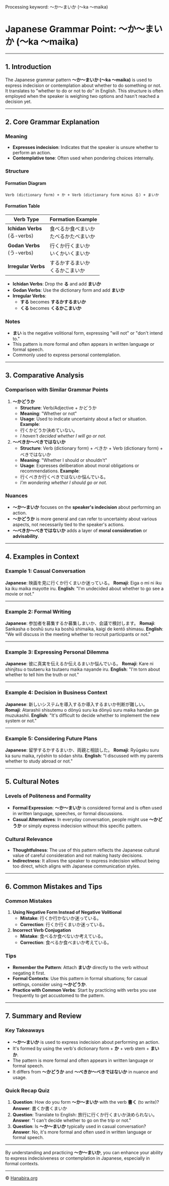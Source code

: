 Processing keyword: ～か～まいか (〜ka 〜maika)
# Japanese Grammar Point: ～か～まいか (〜ka 〜maika)


---
## 1. Introduction
The Japanese grammar pattern **～か～まいか (～ka ～maika)** is used to express indecision or contemplation about whether to do something or not. It translates to "whether to do or not to do" in English. This structure is often employed when the speaker is weighing two options and hasn't reached a decision yet.

---
## 2. Core Grammar Explanation
### Meaning
- **Expresses indecision**: Indicates that the speaker is unsure whether to perform an action.
- **Contemplative tone**: Often used when pondering choices internally.
### Structure
#### Formation Diagram
```
Verb (dictionary form) + か + Verb (dictionary form minus る) + まいか
```
#### Formation Table
| Verb Type         | Formation Example                                  |
|-------------------|----------------------------------------------------|
| **Ichidan Verbs**<br>(る-verbs)       | 食べるか食べまいか<br>たべるかたべまいか |
| **Godan Verbs**<br>(う-verbs)         | 行くか行くまいか<br>いくかいくまいか     |
| **Irregular Verbs** | するかするまいか<br>くるかこまいか               |
- **Ichidan Verbs**: Drop the **る** and add **まいか**
- **Godan Verbs**: Use the dictionary form and add **まいか**
- **Irregular Verbs**:
  - **する** becomes **するかするまいか**
  - **くる** becomes **くるかこまいか**
### Notes
- **まい** is the negative volitional form, expressing "will not" or "don't intend to."
- This pattern is more formal and often appears in written language or formal speech.
- Commonly used to express personal contemplation.
---
## 3. Comparative Analysis
### Comparison with Similar Grammar Points
1. **～かどうか**
   - **Structure**: Verb/Adjective + かどうか
   - **Meaning**: "Whether or not"
   - **Usage**: Used to indicate uncertainty about a fact or situation.
   **Example**:
   - 行くかどうか決めていない。
   - *I haven't decided whether I will go or not.*
2. **～べきか～べきではないか**
   - **Structure**: Verb (dictionary form) + べきか + Verb (dictionary form) + べきではないか
   - **Meaning**: "Whether I should or shouldn't"
   - **Usage**: Expresses deliberation about moral obligations or recommendations.
   **Example**:
   - 行くべきか行くべきではないか悩んでいる。
   - *I'm wondering whether I should go or not.*
### Nuances
- **～か～まいか** focuses on the **speaker's indecision** about performing an action.
- **～かどうか** is more general and can refer to uncertainty about various aspects, not necessarily tied to the speaker's actions.
- **～べきか～べきではないか** adds a layer of **moral consideration** or **advisability**.
---
## 4. Examples in Context
### Example 1: Casual Conversation
**Japanese**: 映画を見に行くか行くまいか迷っている。
**Romaji**: Eiga o mi ni iku ka iku maika mayotte iru.
**English**: "I'm undecided about whether to go see a movie or not."

---
### Example 2: Formal Writing
**Japanese**: 参加者を募集するか募集しまいか、会議で検討します。
**Romaji**: Sankasha o boshū suru ka boshū shimaika, kaigi de kentō shimasu.
**English**: "We will discuss in the meeting whether to recruit participants or not."

---
### Example 3: Expressing Personal Dilemma
**Japanese**: 彼に真実を伝えるか伝えるまいか悩んでいる。
**Romaji**: Kare ni shinjitsu o tsutaeru ka tsutaeru maika nayande iru.
**English**: "I'm torn about whether to tell him the truth or not."

---
### Example 4: Decision in Business Context
**Japanese**: 新しいシステムを導入するか導入するまいか判断が難しい。
**Romaji**: Atarashii shisutemu o dōnyū suru ka dōnyū suru maika handan ga muzukashii.
**English**: "It's difficult to decide whether to implement the new system or not."

---
### Example 5: Considering Future Plans
**Japanese**: 留学するかするまいか、両親と相談した。
**Romaji**: Ryūgaku suru ka suru maika, ryōshin to sōdan shita.
**English**: "I discussed with my parents whether to study abroad or not."

---
## 5. Cultural Notes
### Levels of Politeness and Formality
- **Formal Expression**: **～か～まいか** is considered formal and is often used in written language, speeches, or formal discussions.
- **Casual Alternatives**: In everyday conversation, people might use **～かどうか** or simply express indecision without this specific pattern.
### Cultural Relevance
- **Thoughtfulness**: The use of this pattern reflects the Japanese cultural value of careful consideration and not making hasty decisions.
- **Indirectness**: It allows the speaker to express indecision without being too direct, which aligns with Japanese communication styles.
---
## 6. Common Mistakes and Tips
### Common Mistakes
1. **Using Negative Form Instead of Negative Volitional**
   - **Mistake**: 行くか行かないか迷っている。
   - **Correction**: 行くか行くまいか迷っている。
2. **Incorrect Verb Conjugation**
   - **Mistake**: 食べるか食べないか考えている。
   - **Correction**: 食べるか食べまいか考えている。
### Tips
- **Remember the Pattern**: Attach **まいか** directly to the verb without negating it first.
- **Formal Contexts**: Use this pattern in formal situations; for casual settings, consider using **～かどうか**.
- **Practice with Common Verbs**: Start by practicing with verbs you use frequently to get accustomed to the pattern.
---
## 7. Summary and Review
### Key Takeaways
- **～か～まいか** is used to express indecision about performing an action.
- It's formed by using the verb's dictionary form + **か** + verb stem + **まいか**.
- The pattern is more formal and often appears in written language or formal speech.
- It differs from **～かどうか** and **～べきか～べきではないか** in nuance and usage.
### Quick Recap Quiz
1. **Question**: How do you form **～か～まいか** with the verb **書く** (to write)?
   **Answer**: 書くか書くまいか
2. **Question**: Translate to English: 旅行に行くか行くまいか決められない。
   **Answer**: "I can't decide whether to go on the trip or not."
3. **Question**: Is **～か～まいか** typically used in casual conversation?
   **Answer**: No, it's more formal and often used in written language or formal speech.
---
By understanding and practicing **～か～まいか**, you can enhance your ability to express indecisiveness or contemplation in Japanese, especially in formal contexts.


---

© [Hanabira.org](https://hanabira.org)
